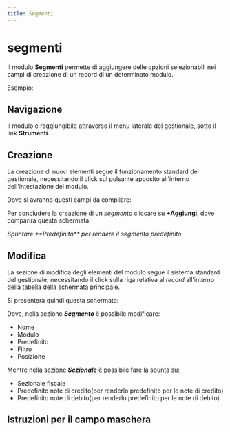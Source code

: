 ```yaml
---
title: Segmenti
---
```


# segmenti

Il modulo **Segmenti** permette di aggiungere delle opzioni selezionabili nei campi di creazione di un record di un determinato modulo.

Esempio:

## Navigazione

Il modulo è raggiungibile attraverso il menu laterale del gestionale, sotto il link **Strumenti**.

## Creazione

La creazione di nuovi elementi segue il funzionamento standard del gestionale, necessitando il click sul pulsante apposito all'interno dell'intestazione del modulo.

Dove si avranno questi campi da compliare:

Per concludere la creazione di un _segmento_ cliccare su **+Aggiungi**, dove comparirà questa schermata:

_Spuntare \*\*_Predefinito_\*\* per rendere il segmento predefinito._

## Modifica

La sezione di modifica degli elementi del modulo segue il sistema standard del gestionale, necessitando il click sulla riga relativa al _record_ all'interno della tabella della schermata principale.

Si presenterà quindi questa schermata:

Dove, nella sezione _**Segmento**_ è possibile modificare:

* Nome
* Modulo
* Predefinito
* Filtro
* Posizione

Mentre nella sezione _**Sezionale**_ è possibile fare la spunta su:

* Sezionale fiscale
* Predefinito note di credito\(per renderlo predefinito per le      note di credito\)
* Predefinito note di debito\(per renderlo predefinito per le       note di debito\)

## Istruzioni per il campo maschera

